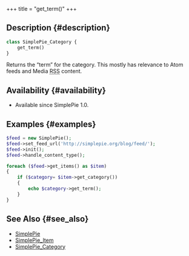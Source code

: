 +++
title = "get_term()"
+++

## Description {#description}

```php
class SimplePie_Category {
    get_term()
}
```

Returns the “term” for the category. This mostly has relevance to Atom feeds and Media <abbr title="Rich Site Summary">RSS</abbr> content.

## Availability {#availability}

- Available since SimplePie 1.0.

## Examples {#examples}

```php
$feed = new SimplePie();
$feed->set_feed_url('http://simplepie.org/blog/feed/');
$feed->init();
$feed->handle_content_type();

foreach ($feed->get_items() as $item)
{
    if ($category= $item->get_category())
    {
        echo $category->get_term();
    }
}
```

## See Also {#see_also}

- [SimplePie](@/wiki/reference/simplepie/_index.md)
- [SimplePie_Item](@/wiki/reference/simplepie_item/_index.md)
- [SimplePie_Category](@/wiki/reference/simplepie_category/_index.md)
